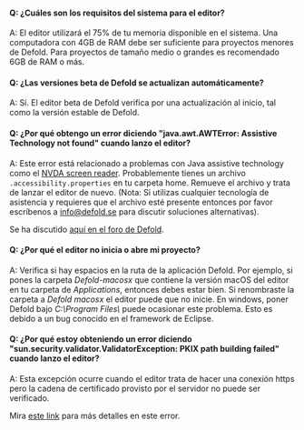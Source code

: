 #### Q: ¿Cuáles son los requisitos del sistema para el editor?
A: El editor utilizará el 75% de tu memoria disponible en el sistema. Una computadora con 4GB de RAM debe ser suficiente para proyectos menores de Defold. Para proyectos de tamaño medio o grandes es recomendado 6GB de RAM o más.


#### Q: ¿Las versiones beta de Defold se actualizan automáticamente?
A: Sí. El editor beta de Defold verifica por una actualización al inicio, tal como la versión estable de Defold.


#### Q: ¿Por qué obtengo un error diciendo "java.awt.AWTError: Assistive Technology not found" cuando lanzo el editor?
A: Este error está relacionado a problemas con Java assistive technology como el [NVDA screen reader](https://www.nvaccess.org/download/). Probablemente tienes un archivo `.accessibility.properties` en tu carpeta home. Remueve el archivo y trata de lanzar el editor de nuevo. (Nota: Si utilizas cualquier tecnología de asistencia y requieres que el archivo esté presente entonces por favor escríbenos a info@defold.se para discutir soluciones alternativas).

Se ha discutido [aquí en el foro de Defold](https://forum.defold.com/t/editor-endless-loading-windows-10-1-2-169-solved/65481/3).


#### Q: ¿Por qué el editor no inicia o abre mi proyecto?
A: Verifica si hay espacios en la ruta de la aplicación Defold. Por ejemplo, si pones la carpeta *Defold-macosx* que contiene la versión macOS del editor en tu carpeta de *Applications*, entonces debes estar bien. Si renombraste la carpeta a *Defold macosx* el editor puede que no inicie. En windows, poner Defold bajo *C:\\Program Files\\* puede ocasionar este problema. Esto es debido a un bug conocido en el framework de Eclipse.


#### Q: ¿Por qué estoy obteniendo un error diciendo "sun.security.validator.ValidatorException: PKIX path building failed" cuando lanzo el editor?
A: Esta excepción ocurre cuando el editor trata de hacer una conexión https pero la cadena de certificado provisto por el servidor no puede ser verificado.

Mira [este link](https://github.com/defold/defold/blob/master/editor/README_TROUBLESHOOTING_PKIX.md) para más detalles en este error.
